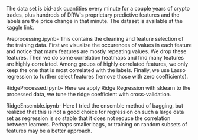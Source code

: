 The data set is bid-ask quantities every minute for a couple years of crypto trades, plus hundreds of DRW's proprietary predictive features
and the labels are the price change in that minute. The dataset is available at the kaggle link.

Preprocessing.ipynb- This contains the cleaning and feature selection of the training data. First we visualize the occurences of values in 
each feature and notice that many features are mostly repeating values. We drop these features. Then we do some correlation heatmaps and find
many features are highly correlated. Among groups of highly correlated features, we only keep the one that is most correlated with the labels.
Finally, we use Lasso regression to further select features (remove those with zero coefficients).

RidgeProcessed.ipynb- Here we apply Ridge Regression with sklearn to the processed data, we tune the ridge coefficient with cross-validation.

RidgeEnsemble.ipynb- Here I tried the ensemble method of bagging, but realized that this is not a good choice for regression on such a large
data set as regression is so stable that it does not reduce the correlation between learners. Perhaps smaller bags, or training on random
subsets of features may be a better approach.
